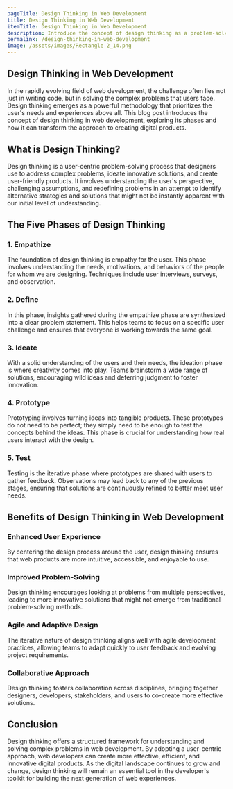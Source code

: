```yaml
---
pageTitle: Design Thinking in Web Development
title: Design Thinking in Web Development
itemTitle: Design Thinking in Web Development
description: Introduce the concept of design thinking as a problem-solving methodology.
permalink: /design-thinking-in-web-development
image: /assets/images/Rectangle 2_14.png
---
```

## Design Thinking in Web Development

In the rapidly evolving field of web development, the challenge often lies not just in writing code, but in solving the complex problems that users face. Design thinking emerges as a powerful methodology that prioritizes the user's needs and experiences above all. This blog post introduces the concept of design thinking in web development, exploring its phases and how it can transform the approach to creating digital products.

## What is Design Thinking?

Design thinking is a user-centric problem-solving process that designers use to address complex problems, ideate innovative solutions, and create user-friendly products. It involves understanding the user's perspective, challenging assumptions, and redefining problems in an attempt to identify alternative strategies and solutions that might not be instantly apparent with our initial level of understanding.

## The Five Phases of Design Thinking

### 1. Empathize

The foundation of design thinking is empathy for the user. This phase involves understanding the needs, motivations, and behaviors of the people for whom we are designing. Techniques include user interviews, surveys, and observation.

### 2. Define

In this phase, insights gathered during the empathize phase are synthesized into a clear problem statement. This helps teams to focus on a specific user challenge and ensures that everyone is working towards the same goal.

### 3. Ideate

With a solid understanding of the users and their needs, the ideation phase is where creativity comes into play. Teams brainstorm a wide range of solutions, encouraging wild ideas and deferring judgment to foster innovation.

### 4. Prototype

Prototyping involves turning ideas into tangible products. These prototypes do not need to be perfect; they simply need to be enough to test the concepts behind the ideas. This phase is crucial for understanding how real users interact with the design.

### 5. Test

Testing is the iterative phase where prototypes are shared with users to gather feedback. Observations may lead back to any of the previous stages, ensuring that solutions are continuously refined to better meet user needs.

## Benefits of Design Thinking in Web Development

### Enhanced User Experience

By centering the design process around the user, design thinking ensures that web products are more intuitive, accessible, and enjoyable to use.

### Improved Problem-Solving

Design thinking encourages looking at problems from multiple perspectives, leading to more innovative solutions that might not emerge from traditional problem-solving methods.

### Agile and Adaptive Design

The iterative nature of design thinking aligns well with agile development practices, allowing teams to adapt quickly to user feedback and evolving project requirements.

### Collaborative Approach

Design thinking fosters collaboration across disciplines, bringing together designers, developers, stakeholders, and users to co-create more effective solutions.

## Conclusion

Design thinking offers a structured framework for understanding and solving complex problems in web development. By adopting a user-centric approach, web developers can create more effective, efficient, and innovative digital products. As the digital landscape continues to grow and change, design thinking will remain an essential tool in the developer's toolkit for building the next generation of web experiences.

